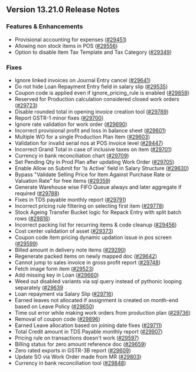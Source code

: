 ## Version 13.21.0 Release Notes

### Features & Enhancements

- Provisional accounting for expenses ([#29451](https://github.com/capkpi/erp/pull/29451))
- Allowing non stock items in POS ([#29556](https://github.com/capkpi/erp/pull/29556))
- Option to disable Item Tax Template and Tax Category ([#29349](https://github.com/capkpi/erp/pull/29349))

### Fixes

- Ignore linked invoices on Journal Entry cancel ([#29641](https://github.com/capkpi/erp/pull/29641))
- Do not hide Loan Repayment Entry field in salary slip ([#29535](https://github.com/capkpi/erp/pull/29535))
- Coupon code is applied even if ignore_pricing_rule is enabled ([#29859](https://github.com/capkpi/erp/pull/29859))
- Reserved for Production calculation considered closed work orders ([#29723](https://github.com/capkpi/erp/pull/29723))
- Disable rounded total in opening invoice creation tool ([#29789](https://github.com/capkpi/erp/pull/29789))
- Report GSTR-1 minor fixes ([#29700](https://github.com/capkpi/erp/pull/29700))
- Ignore rate validation for work order ([#29690](https://github.com/capkpi/erp/pull/29690))
- Incorrect provisional profit and loss in balance sheet ([#29601](https://github.com/capkpi/erp/pull/29601))
- Multiple WO for a single Production Plan Item ([#29603](https://github.com/capkpi/erp/pull/29603))
- Validation for invalid serial nos at POS invoice level ([#29447](https://github.com/capkpi/erp/pull/29447))
- Incorrect Grand Total in case of inclusive taxes on item ([#29701](https://github.com/capkpi/erp/pull/29701))
- Currency in bank reconciliation chart ([#29709](https://github.com/capkpi/erp/pull/29709))
- Set Pending Qty in Prod Plan after updating Work Order ([#29705](https://github.com/capkpi/erp/pull/29705))
- Enable Allow on Submit for 'Is Active' field in Salary Structure ([#29630](https://github.com/capkpi/erp/pull/29630))
- Bypass "Validate Selling Price for Item Against Purchase Rate or Valuation Rate" for free items ([#29359](https://github.com/capkpi/erp/pull/29359))
- Generate Warehouse wise FIFO Queue always and later aggregate if required ([#29788](https://github.com/capkpi/erp/pull/29788))
- Fixes in TDS payable monthly report ([#29791](https://github.com/capkpi/erp/pull/29791))
- Incorrect pricing rule filtering on selecting first item ([#29778](https://github.com/capkpi/erp/pull/29778))
- Stock Ageing Transfer Bucket logic for Repack Entry with split batch rows ([#29816](https://github.com/capkpi/erp/pull/29816))
- Incorrect packing list for recurring items & code cleanup ([#29456](https://github.com/capkpi/erp/pull/29456))
- Cost center validation of asset ([#29373](https://github.com/capkpi/erp/pull/29373))
- Coupon code item pricing dynamic updation issue in pos screen ([#29599](https://github.com/capkpi/erp/pull/29599))
- Billed amount in delivery note items ([#29290](https://github.com/capkpi/erp/pull/29290))
- Regenerate packed items on newly mapped doc  ([#29642](https://github.com/capkpi/erp/pull/29642))
- Cannot jump to sales invoice in gross profit report  ([#29748](https://github.com/capkpi/erp/pull/29748))
- Fetch image form item ([#29523](https://github.com/capkpi/erp/pull/29523))
- Add missing key in Loan ([#29660](https://github.com/capkpi/erp/pull/29660))
- Weed out disabled variants via sql query instead of pythonic looping separately ([#29639](https://github.com/capkpi/erp/pull/29639 ())
- Loan repayment via Salary Slip ([#29716](https://github.com/capkpi/erp/pull/29716))
- Earned leaves not allocated if assignment is created on month-end based on Leave Policy ([#29650](https://github.com/capkpi/erp/pull/29650))
- Time out error while making work orders from production plan ([#29736](https://github.com/capkpi/erp/pull/29736))
- Removal of coupon code ([#29896](https://github.com/capkpi/erp/pull/29896))
- Earned Leave allocation based on joining date fixes ([#29711](https://github.com/capkpi/erp/pull/29711))
- Total Credit amount in TDS Payable monthly report ([#29907](https://github.com/capkpi/erp/pull/29907))
- Pricing rule on transactions doesn't work ([#29597](https://github.com/capkpi/erp/pull/29597))
- Billing status for zero amount reference doc ([#29659](https://github.com/capkpi/erp/pull/29659))
- Zero rated exports in GSTR-3B report ([#29609](https://github.com/capkpi/erp/pull/29609))
- Update SO via Work Order made from MR ([#29803](https://github.com/capkpi/erp/pull/29803))
- Currency in bank reconciliation tool ([#29848](https://github.com/capkpi/erp/pull/29848))